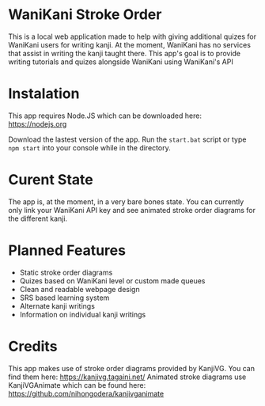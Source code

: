 # WaniKani Stroke Order

This is a local web application made to help with giving additional quizes for WaniKani users for writing kanji. At the moment, WaniKani has no services that assist in writing the kanji taught there. This app's goal is to provide writing tutorials and quizes alongside WaniKani using WaniKani's API

# Instalation

This app requires Node.JS which can be downloaded here: https://nodejs.org

Download the lastest version of the app. Run the `start.bat` script or type `npm start` into your console while in the directory.

# Curent State

The app is, at the moment, in a very bare bones state. You can currently only link your WaniKani API key and see animated stroke order diagrams for the different kanji.

# Planned Features
- Static stroke order diagrams
- Quizes based on WaniKani level or custom made queues
- Clean and readable webpage design
- SRS based learning system
- Alternate kanji writings
- Information on individual kanji writings

# Credits

This app makes use of stroke order diagrams provided by KanjiVG. You can find them here: https://kanjivg.tagaini.net/
Animated stroke diagrams use KanjiVGAnimate which can be found here: https://github.com/nihongodera/kanjivganimate
